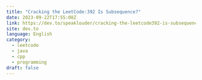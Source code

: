 ```yaml
---
title: "Cracking the LeetCode:392 Is Subsequence?"
date: 2023-09-22T17:55:08Z
link: https://dev.to/speaklouder/cracking-the-leetcode392-is-subsequence-25b8?utm_medium=RSS&utm_source=news.12bit.vn
site: dev.to
language: English
category:
  - leetcode
  - java
  - cpp
  - programming
draft: false
---
```

